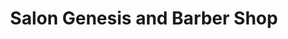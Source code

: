 ---
title: "Salon Genesis and Barber Shop"
url: /cleburne/salon-genesis-and-barber-shop/
shop: hairdresser
---
